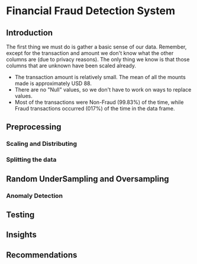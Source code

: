# Financial Fraud Detection System

## Introduction

The first thing we must do is gather a basic sense of our data. Remember, except for the transaction and amount we don't know what the other columns are (due to privacy reasons). The only thing we know is that those columns that are unknown have been scaled already.

- The transaction amount is relatively small. The mean of all the mounts made is approximately USD 88.
- There are no "Null" values, so we don't have to work on ways to replace values.
- Most of the transactions were Non-Fraud (99.83%) of the time, while Fraud transactions occurred (017%) of the time in the data frame.


## Preprocessing

### Scaling and Distributing 

### Splitting the data

## Random UnderSampling and Oversampling

### Anomaly Detection

## Testing

## Insights 

## Recommendations 
